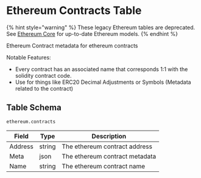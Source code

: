 # Ethereum Contracts Table

{% hint style="warning" %}
These legacy Ethereum tables are deprecated. See [Ethereum Core](../ethereum-core-tables.md) for up-to-date Ethereum models.
{% endhint %}

Ethereum Contract metadata for ethereum contracts

Notable Features:

* Every contract has an associated name that corresponds 1:1 with the solidity contract code.
* Use for things like ERC20 Decimal Adjustments or Symbols (Metadata related to the contract)

## Table Schema

`ethereum.contracts`

| Field   | Type   | Description                    |
| ------- | ------ | ------------------------------ |
| Address | string | The ethereum contract address  |
| Meta    | json   | The ethereum contract metadata |
| Name    | string | The ethereum contract name     |
